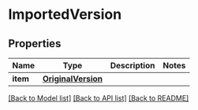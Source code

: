 # ImportedVersion

## Properties
Name | Type | Description | Notes
------------ | ------------- | ------------- | -------------
**item** | [**OriginalVersion**](OriginalVersion.md) |  | 

[[Back to Model list]](../README.md#documentation-for-models) [[Back to API list]](../README.md#documentation-for-api-endpoints) [[Back to README]](../README.md)


